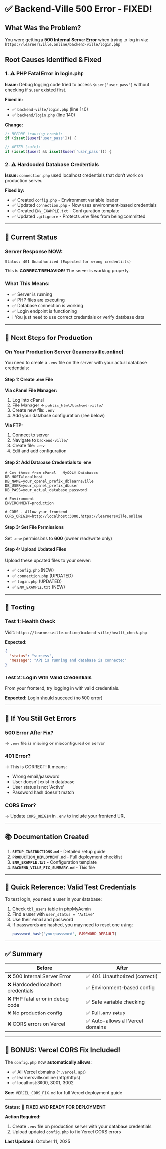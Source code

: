 # ✅ Backend-Ville 500 Error - FIXED!

## What Was the Problem?

You were getting a **500 Internal Server Error** when trying to log in via:
`https://learnersville.online/backend-ville/login.php`

## Root Causes Identified & Fixed

### 1. ⚠️ PHP Fatal Error in login.php
**Issue:** Debug logging code tried to access `$user['user_pass']` without checking if `$user` existed first.

**Fixed in:**
- ✅ `backend-ville/login.php` (line 140)
- ✅ `backend/login.php` (line 140)

**Change:**
```php
// BEFORE (causing crash):
if (isset($user['user_pass'])) {

// AFTER (safe):
if (isset($user) && isset($user['user_pass'])) {
```

### 2. ⚠️ Hardcoded Database Credentials
**Issue:** `connection.php` used localhost credentials that don't work on production server.

**Fixed by:**
- ✅ Created `config.php` - Environment variable loader
- ✅ Updated `connection.php` - Now uses environment-based credentials
- ✅ Created `ENV_EXAMPLE.txt` - Configuration template
- ✅ Updated `.gitignore` - Protects .env files from being committed

---

## 🎉 Current Status

### Server Response NOW:
```
Status: 401 Unauthorized (Expected for wrong credentials)
```

This is **CORRECT BEHAVIOR**! The server is working properly.

### What This Means:
- ✅ Server is running
- ✅ PHP files are executing
- ✅ Database connection is working
- ✅ Login endpoint is functioning
- ℹ️ You just need to use correct credentials or verify database data

---

## 🚀 Next Steps for Production

### On Your Production Server (learnersville.online):

You need to create a `.env` file on the server with your actual database credentials:

#### Step 1: Create .env File
**Via cPanel File Manager:**
1. Log into cPanel
2. File Manager → `public_html/backend-ville/`
3. Create new file: `.env`
4. Add your database configuration (see below)

**Via FTP:**
1. Connect to server
2. Navigate to `backend-ville/`
3. Create file: `.env`
4. Edit and add configuration

#### Step 2: Add Database Credentials to .env

```env
# Get these from cPanel → MySQL® Databases
DB_HOST=localhost
DB_NAME=your_cpanel_prefix_dblearnsville
DB_USER=your_cpanel_prefix_dbuser
DB_PASS=your_actual_database_password

# Environment
ENVIRONMENT=production

# CORS - Allow your frontend
CORS_ORIGIN=http://localhost:3000,https://learnersville.online
```

#### Step 3: Set File Permissions
Set `.env` permissions to **600** (owner read/write only)

#### Step 4: Upload Updated Files
Upload these updated files to your server:
- ✅ `config.php` (NEW)
- ✅ `connection.php` (UPDATED)
- ✅ `login.php` (UPDATED)
- ✅ `ENV_EXAMPLE.txt` (NEW)

---

## 🧪 Testing

### Test 1: Health Check
Visit: `https://learnersville.online/backend-ville/health_check.php`

**Expected:**
```json
{
  "status": "success",
  "message": "API is running and database is connected"
}
```

### Test 2: Login with Valid Credentials
From your frontend, try logging in with valid credentials.

**Expected:** Login should succeed (no 500 error)

---

## 🐛 If You Still Get Errors

### 500 Error After Fix?
→ `.env` file is missing or misconfigured on server

### 401 Error?
→ This is CORRECT! It means:
- Wrong email/password
- User doesn't exist in database
- User status is not 'Active'
- Password hash doesn't match

### CORS Error?
→ Update `CORS_ORIGIN` in `.env` to include your frontend URL

---

## 📚 Documentation Created

1. **`SETUP_INSTRUCTIONS.md`** - Detailed setup guide
2. **`PRODUCTION_DEPLOYMENT.md`** - Full deployment checklist
3. **`ENV_EXAMPLE.txt`** - Configuration template
4. **`BACKEND_VILLE_FIX_SUMMARY.md`** - This file

---

## 🔑 Quick Reference: Valid Test Credentials

To test login, you need a user in your database:

1. Check `tbl_users` table in phpMyAdmin
2. Find a user with `user_status = 'Active'`
3. Use their email and password
4. If passwords are hashed, you may need to reset one using:
   ```php
   password_hash('yourpassword', PASSWORD_DEFAULT)
   ```

---

## ✅ Summary

| Before | After |
|--------|-------|
| ❌ 500 Internal Server Error | ✅ 401 Unauthorized (correct!) |
| ❌ Hardcoded localhost credentials | ✅ Environment-based config |
| ❌ PHP fatal error in debug code | ✅ Safe variable checking |
| ❌ No production config | ✅ Full .env setup |
| ❌ CORS errors on Vercel | ✅ Auto-allows all Vercel domains |

---

## 🚀 BONUS: Vercel CORS Fix Included!

The `config.php` now **automatically allows**:
- ✅ All Vercel domains (`*.vercel.app`)
- ✅ learnersville.online (http/https)
- ✅ localhost:3000, 3001, 3002

**See:** `VERCEL_CORS_FIX.md` for full Vercel deployment guide

---

**Status:** 🎉 **FIXED AND READY FOR DEPLOYMENT**

**Action Required:** 
1. Create `.env` file on production server with your database credentials
2. Upload updated `config.php` to fix Vercel CORS errors

**Last Updated:** October 11, 2025

